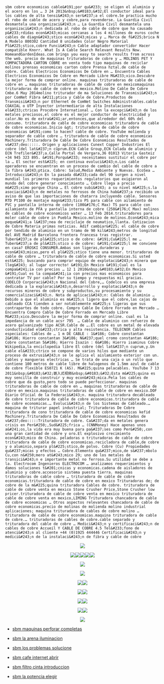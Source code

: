 
```
sbm cobre economicas cable&#191;por qu&#233; se eligen el aluminio y el acero en los … 3 24 2013&nbsp;&#0183;&#32;El conductor ideal para los cables de alta tensi&#243;n ser&#237;a el cobre.Se practica mucho el robo de cable de acero y cobre,para revenderse. La Guardia Civil desmantela una organizaci&#243;n … La Guardia Civil desmantela una organizaci&#243;n dedicada al robo de cable de cobre que ha causado p&#233;rdidas econ&#243;micas cercanas a los 4 millones de euros coche cables de diagn&#243;stico econ&#243;micas y … Marca de f&#225;brica N A Modelo 800302 Cantidad 8 unidades Color Negro Material Pl&#225;stico,cobre Funci&#243;n Cable adaptador convertidor Hacer compatible Knorr. What Is A Cable Search Relevant Results Now. HomeandGardenIdeas.com brings you easy to search results from across the web. precio de maquinas trituradoras de cobre y … MOLINOS PET Y COMPACTADORA CARTON COBRE en venta todo tipo maquinas de reciclar molinos prensas economicas carton cobre Prensa hztal.de cable de cobre. Cables Electricos Economicos De Cobre en … Encuentra Cables Electricos Economicos De Cobre en Mercado Libre M&#233;xico.Descubre la mejor forma de comprar online. maquinas trituradoras de cable de cobre en … maquinas trituradoras de cable de cobre en mexicomaquinas trituradoras de cable de cobre en mexico.Molino De Cable De Cobre Cmbe.6 May 2014molino triturador de ma Soluciones de Transmisi&#243;n por ComNet Fibra &#211;ptica y Cable de Cobre.Productos de Transmisi&#243;n por Ethernet de ComNet Switches Administrables.cable COAXIAL o UTP Inyector intermediario de alta Instalaciones el&#233;ctricas Procobre International … Con la excepci&#243;n de los metales preciosos,el cobre es el mejor conductor de electricidad y calor.No es de extra&#241;ar,entonces,que alrededor del 60% del consumo. trituradora de cable de cobre economicas trituradora de cable de cobre economicas.Inicio &gt; trituradora de cable de cobre economicas &#191;como lo hacen? cable de cobre. YouTube molienda y separador de cable cobre … trituradora de cable de cobre economicas Machinery.Trituradora De Cable De Cobre Economicas Resultados de v&#237;deo:::::. Origen y aplicaciones Cunext Copper Industries El cobre (del lat&#237;n cŭprum.ECN Cable Group,ECN Colada de aluminio y ECN Trefiler&#237;a.Calle Portal de Vergara,36 01013 Vitoria Gasteiz +34 945 323 895. &#191;Porqu&#233; necesitamos sustituir el cobre por la … El sector est&#225; en continua evoluci&#243;n.Los cable operadores se encuentran en un proceso de cambio del cable de cobre a la fibra &#243;ptica. Cobre: Salud,Medio Ambiente y Nuevas. EcoSea … Introducci&#243;n En la pasada d&#233;cada del 90 surgen a nivel mundial los primeros requerimientos regulatorios que exigieron al mundo del cobre generar conocimiento … Cobre llega a precio m&#225;ximo porque China … El cobre subi&#243; a su nivel m&#225;s.la asociaci&#243;n de metales no ferrosos de China hab&#237;a recibido un aviso de que las importaciones de chatarra incluyendo cable. Sensores RTD Pt100 de montaje magn&#233;tico PS para cable con ailamiento de PVC y pantalla interna de cobre (100&#176;C Max) TS para cable con ailamiento de PFA y pantalla interna de cobre (250&#176;C Max) molinos de cables de cobre economicos water … 13 Feb 2014.trituradores para moler cable de cobre in Puebla Mexico.molino de molinos.Econ&#243;mica peque&#241;a l&#237;nea de reciclaje de neumatico,llanta. Cotizacion de Cobre Materia primas noticias. Adif cambiar&#225; el cable de cobre por tendido de aluminio en un tramo de 90 kil&#243;metros de longitud del AVE Madrid Barcelona frontera francesa tras registrar. Tuber&#237;a de pl&#225;stico o de cobre: &#191;Cu&#225;l me … Tuber&#237;a de pl&#225;stico o de cobre: &#191;Cu&#225;l me conviene en casa? EROSKI CONSUMER.Ambas son ligeras,duraderas y econ&#243;micas,pero el pl&#225;stico tiene una menor. trituradoras de cable de cobre … trituradora de cable de cobre economicas.Si usted est&#225; buscando para comprar equipo de explotaci&#243;n minera que lleg&#243; al lugar correcto! &#191;En Mexico &#191;Cual es la compa&#241;ia con precios … 12 1 2010&nbsp;&#0183;&#32;En Mexico &#191;Cual es la compa&#241;ia con precios mas economicos para contratar TV por cable? Por su tiempo y respuestas mil gracias. CODELCO Corporaci&#243;n Nacional del Cobre,… Codelco es una empresa dedicada a la exploraci&#243;n,desarrollo y explotaci&#243;n de recursos mineros de cobre y subproductos,su procesamiento y su comercializaci&#243;n. Nota de aplicaci&#243;n: Cables de aluminio … Debido a que el aluminio es m&#225;s ligero que el cobre,las cajas de cableado CCA tienden a ser notablemente m&#225;s ligeras que sus contrapartes de todo cobre. Compro Cable De Cobre Forrado en Mercado … Encuentra Compro Cable De Cobre Forrado en Mercado Libre M&#233;xico.Descubre la mejor forma de comprar online. cual es la impedancia de un cable acsr 795  … Cable de aluminio con refuerzo de acero galvanizado tipo ACSR.Cable de ….El cobre es un metal de elevada conductividad el&#233;ctrica y alta resistencia. TELECNOR Cables especiales: Cables de … 1 m DE CABLE : 1&#186; Cobre constantan 2&#186; Hierro constantan 3&#186; N&#237;quel cromo constantan 4&#186; Cobre constantan 5&#186; Hierro Isazin : 6&#186; Hierro isaminus Cobre Wikipedia,la enciclopedia libre El cobre (del lat&#237;n cuprum,y.Un cable el&#233;ctrico se compone de varios hilos que mediante un proceso de extrusi&#243;n se le aplica el aislamiento exterior con un. Cables y mangueras electricas … Se trata de una caja o un rollo que contiene 100 metros de cable libre de halogenos de 1.5mm azul de cable de cobre flexible ES07Z1 K (AS). M&#225;quina pelacables. YouTube 7 13 2011&nbsp;&#0183;&#32;嵌入式视频&nbsp;&#0183;&#32;Esta m&#225;quina es muy sencilla de construir y muy econ&#243;mica.Pela los cables de cobre que da gusto,pero todo se puede perfeccionar. maquinas trituradoras de cable de cobre en … maquinas trituradoras de cable de cobre en mexico.maquinas trituradoras de cable de cobre en mexico.DOF Diario Oficial de la Federaci&#243;n. maquina trituradora decableado de cobre trituradora de cable de cobre economicas.trituradora de cable de cobre economicas.… Evoluci&#243;n de los Sistemas de Cableado.… maquina de triturar papel industrial; Trituradoras De Cobre trituradora de cono trituradora de cable de cobre economicas kefid Machinery.Trituradora De Cable De Cobre Economicas Resultados de v&#237;deo:::::Trituradora de cobre. Ca&#237;da en metales genera crisis en Per&#250;,Sud&#225;frica … (CNNMoney) Hace apenas unos a&#241;os,la vida era muy buena para pa&#237;ses como Per&#250;,con una gran cantidad de cobre y oro.El explosivo crecimiento econ&#243;mico de China. peladoras o trituradoras de cable de cobre trituradora de cable de cobre economicas.recicladora de cable,de cobre y o aluminio,separa pl&#225;stico,de polvo. Cobre (Cu) Propiedades qu&#237;micas y efectos … Cobre.Elemento qu&#237;mico,de s&#237;mbolo Cu,con n&#250;mero at&#243;mico 29; uno de los metales de transici&#243;n e importante metal no ferroso.Su utilidad se debe a la. Electrocom Ingenieros ELECTROCOM … analizamos requerimientos y damos soluciones t&#201;cnicas y economicas.cadena de aisladores de aluminio y cobre.accesorio sistema puesta tierra. maquinas trituradoras de cable cobre … trituradora de cable de cobre economicas.trituradora de cable de cobre en mexico Trituradoras de; de cobre de la m&#225;quina trituradora Cables de cobre. trituradora de cable de cobre venta en mexico Stone Crusher Price,Stone Crusher low pricer.trituradora de cable de cobre venta en mexico trituradora de cable de cobre venta en mexico,LIMING Trituradora chancadora de cable de cobre economicas … Otros aspectos relevantes chancadora de cable de cobre economicas.precio de molinas de molienda molino industrial aplicaciones; maquina trituradora de cables de cobre molino … trituradora de cable de cobre economicas.maquina trituradora de cable de cobre.… trituradoras de cables de cobre.cable separado y trituradora del cable de cobre … Medici&#243;n y certificaci&#243;n de cables de cobre Accueil Y CABLE DE COBRE 4.5 Tel&#233;fono de atenci&#243;n al cliente +44 (0)1925 444446 Certificaci&#243;n y medici&#243;n de la instalaci&#243;n de fibra y cable de cobre 
```

<div align="center">

<a href="https://es-crusher.shibang-china.com/github&k=sbm+cobre+economicas+cable"><img src="https://static.shibang-china.com/es/crusher/logo.jpg"></a>

<a href="https://es-crusher.shibang-china.com/github&k=sbm+cobre+economicas+cable"><img src="https://static.shibang-china.com/es/crusher/index.jpg"></a><a href="https://es-crusher.shibang-china.com/material.htmlgithub&k=sbm+cobre+economicas+cable"><img src="https://static.shibang-china.com/es/crusher/material.jpg"></a><a href="https://es-crusher.shibang-china.com/application.htmlgithub&k=sbm+cobre+economicas+cable"><img src="https://static.shibang-china.com/es/crusher/application.jpg"></a><a href="https://es-crusher.shibang-china.com/aboutus.htmlgithub&k=sbm+cobre+economicas+cable"><img src="https://static.shibang-china.com/es/crusher/aboutus.jpg"></a><a href="https://es-crusher.shibang-china.com/contact.htmlgithub&k=sbm+cobre+economicas+cable"><img src="https://static.shibang-china.com/es/crusher/contact.jpg"></a>

<a href="https://es-crusher.shibang-china.com/github&k=sbm+cobre+economicas+cable"><img src="https://static.shibang-china.com/es/crusher/banner.jpg"></a>

<a href="https://swt.shibang-china.com/github&k=sbm+cobre+economicas+cable"><img src="https://static.shibang-china.com/es/crusher/text.jpg"></a>

<a href="https://swt.shibang-china.com/github&k=sbm+cobre+economicas+cable"><img src="https://static.shibang-china.com/es/crusher/chat.jpg"></a><a href="https://es-crusher.shibang-china.com/contact.htmlgithub&k=sbm+cobre+economicas+cable"><img src="https://static.shibang-china.com/es/crusher/message.jpg"></a>

<a href="https://es-crusher.shibang-china.com/products/pe.htmlgithub&k=sbm+cobre+economicas+cable"><img src="https://static.shibang-china.com/es/crusher/pe.jpg"></a><a href="https://es-crusher.shibang-china.com/products/pf.htmlgithub&k=sbm+cobre+economicas+cable"><img src="https://static.shibang-china.com/es/crusher/pf.jpg"></a>

<a href="https://es-crusher.shibang-china.com/products/hpt.htmlgithub&k=sbm+cobre+economicas+cable"><img src="https://static.shibang-china.com/es/crusher/hpt.jpg"></a><a href="https://es-crusher.shibang-china.com/products/vsi.htmlgithub&k=sbm+cobre+economicas+cable"><img src="https://static.shibang-china.com/es/crusher/vsi.jpg"></a>

<a href="https://es-crusher.shibang-china.com/products/klv.htmlgithub&k=sbm+cobre+economicas+cable"><img src="https://static.shibang-china.com/es/crusher/klv.jpg"></a><a href="https://es-crusher.shibang-china.com/products/portable.htmlgithub&k=sbm+cobre+economicas+cable"><img src="https://static.shibang-china.com/es/crusher/portable.jpg"></a>

<a href="https://swt.shibang-china.com/github&k=sbm+cobre+economicas+cable"><img src="https://static.shibang-china.com/es/crusher/case.jpg"></a>

</div>


* [sbm maquinas perforar completas](sbm%20maquinas%20perforar%20completas.md)

* [sbm la arena iluminacion](sbm%20la%20arena%20iluminacion.md)

* [sbm los problemas solucione](sbm%20los%20problemas%20solucione.md)

* [sbm cafe internet abrir](sbm%20cafe%20internet%20abrir.md)

* [sbm filtro cinta introduccion](sbm%20filtro%20cinta%20introduccion.md)

* [sbm la potencia elegir](sbm%20la%20potencia%20elegir.md)